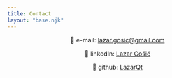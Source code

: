 ```yaml
---
title: Contact
layout: "base.njk"
---
```



<center>

📧 e-mail:   [lazar.gosic@gmail.com](mailto:lazar.gosic@gmail.com)

👔 linkedIn: [Lazar Gošić](https://www.linkedin.com/in/lazarqt)

🤖 github:   [LazarQt](https://github.com/LazarQt)
</center>